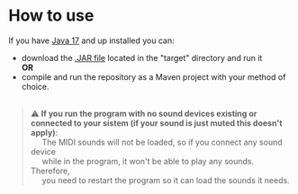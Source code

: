 # How to use	
If you have [Java 17](https://www.oracle.com/java/technologies/javase/jdk17-archive-downloads.html) and up installed you can:
- download the [.JAR file](https://github.com/PickleEaterJim33/Snake-Game/raw/main/target/SnakeGame.jar) located in the "target" directory and run it  
**OR**
- compile and run the repository as a Maven project with your method of choice.</br></br>

> :warning: **If you run the program with no sound devices existing or connected to your sistem (if your sound is just muted this doesn't apply)**:  </br>
&nbsp;&nbsp;&nbsp;&nbsp;&nbsp;The MIDI sounds will not be loaded, so if you connect any sound device  
&nbsp;&nbsp;&nbsp;&nbsp;&nbsp;while in the program, it won't be able to play any sounds. Therefore,  
&nbsp;&nbsp;&nbsp;&nbsp;&nbsp;you need to restart the program so it can load the sounds it needs.
